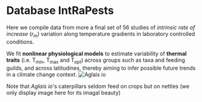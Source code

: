 # Database IntRaPests
Here we compile data from more a final set of 56 studies of *intrinsic rate of increase* (*r*<sub>m</sub>) variation along temperature gradients in laboratory controlled conditions.

We fit **nonlinear physiological models** to estimate variability of **thermal traits** (i.e. T<sub>min</sub>, T<sub>max</sub> and T<sub>opt</sub>) across groups such as taxa and feeding guilds, and across latitudines, thereby aiming to infer possible future trends in a climate change context.
![Aglais io](https://github.com/dario-ssm/intrinsic_rates_pests/blob/main/data/inachisio.jpg)

Note that _Aglais io_'s caterpillars seldom feed on crops but on nettles (we only display image here for its imagal beauty)  
